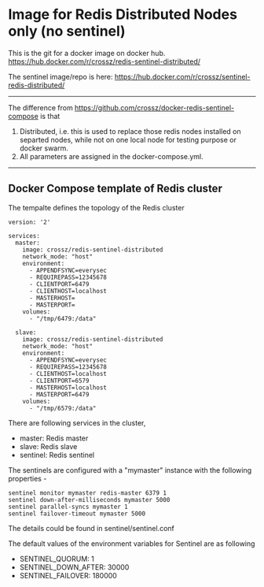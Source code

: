 # Image for Redis Distributed Nodes only (no sentinel)

This is the git for a docker image on docker hub. https://hub.docker.com/r/crossz/redis-sentinel-distributed/

The sentinel image/repo is here: https://hub.docker.com/r/crossz/sentinel-redis-distributed/

----

The difference from https://github.com/crossz/docker-redis-sentinel-compose is that 

1. Distributed, i.e. this is used to replace those redis nodes installed on separted nodes, while not on one local node for testing purpose or docker swarm. 
2. All parameters are assigned in the docker-compose.yml.

----
## Docker Compose template of Redis cluster

The tempalte defines the topology of the Redis cluster

```
version: '2'

services:
  master:
    image: crossz/redis-sentinel-distributed
    network_mode: "host"
    environment:
      - APPENDFSYNC=everysec
      - REQUIREPASS=12345678
      - CLIENTPORT=6479
      - CLIENTHOST=localhost
      - MASTERHOST=
      - MASTERPORT=
    volumes:
      - "/tmp/6479:/data"
      
  slave:
    image: crossz/redis-sentinel-distributed
    network_mode: "host"
    environment:
      - APPENDFSYNC=everysec
      - REQUIREPASS=12345678
      - CLIENTHOST=localhost
      - CLIENTPORT=6579
      - MASTERHOST=localhost
      - MASTERPORT=6479
    volumes:
      - "/tmp/6579:/data"

```

There are following services in the cluster,

* master: Redis master
* slave:  Redis slave
* sentinel: Redis sentinel


The sentinels are configured with a "mymaster" instance with the following properties -

```
sentinel monitor mymaster redis-master 6379 1
sentinel down-after-milliseconds mymaster 5000
sentinel parallel-syncs mymaster 1
sentinel failover-timeout mymaster 5000
```

The details could be found in sentinel/sentinel.conf

The default values of the environment variables for Sentinel are as following

* SENTINEL_QUORUM: 1
* SENTINEL_DOWN_AFTER: 30000
* SENTINEL_FAILOVER: 180000





